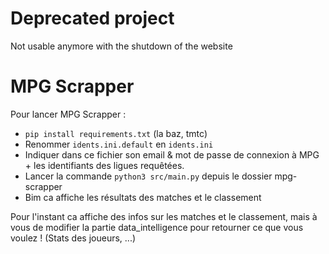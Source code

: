 # Deprecated project
Not usable anymore with the shutdown of the website

# MPG Scrapper

Pour lancer MPG Scrapper : 
- ``pip install requirements.txt`` (la baz, tmtc)
- Renommer ``idents.ini.default`` en  ``idents.ini`` 
- Indiquer dans ce fichier son email & mot de passe de connexion à MPG + les identifiants des ligues requêtées. 
- Lancer la commande ``python3 src/main.py`` depuis le dossier mpg-scrapper
- Bim ca affiche les résultats des matches et le classement

Pour l'instant ca affiche des infos sur les matches et le classement, mais à vous de modifier la partie data_intelligence pour retourner ce que vous voulez ! (Stats des joueurs, ...)
